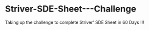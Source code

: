 # Striver-SDE-Sheet---Challenge
Taking up the challenge to complete Striver' SDE Sheet in 60 Days !!!
